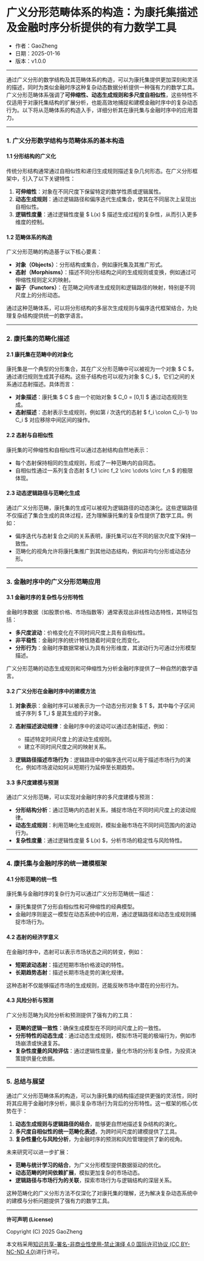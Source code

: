 # **广义分形范畴体系的构造：为康托集描述及金融时序分析提供的有力数学工具**

- 作者：GaoZheng
- 日期：2025-01-16
- 版本：v1.0.0

---

通过广义分形的数学结构及其范畴体系的构造，可以为康托集提供更加深刻和灵活的描述，同时为类似金融时序这种复杂动态数据分析提供一种强有力的数学工具。广义分形范畴体系强调了**可伸缩性、动态生成规则和多尺度自相似性**，这些特性不仅适用于对康托集结构的扩展分析，也能高效地捕捉和建模金融时序中的复杂动态行为。以下将从范畴体系的构造入手，详细分析其在康托集与金融时序中的应用潜力。

---

### 1. **广义分形数学结构与范畴体系的基本构造**
#### 1.1 **分形结构的广义化**
传统分形结构通常通过自相似性和递归生成规则描述复杂几何形态。在广义分形框架中，引入了以下关键特性：
1. **可伸缩性**：对象在不同尺度下保留特定的数学性质或逻辑属性。
2. **动态生成规则**：通过逻辑路径和偏序迭代生成集合，使其在不同层次上呈现出自相似性。
3. **逻辑性度量**：通过逻辑性度量 $ L(x) $ 描述生成过程的复杂性，从而引入更多维度的控制。

#### 1.2 **范畴体系的构造**
广义分形范畴的构造基于以下核心要素：
- **对象（Objects）**：分形结构或集合，例如康托集及其推广形式。
- **态射（Morphisms）**：描述不同分形结构之间的生成规则或变换，例如通过可伸缩性规则定义的映射。
- **函子（Functors）**：在范畴之间传递生成规则和逻辑路径的映射，特别是不同尺度上的分形动态。

通过这种范畴体系，可以将分形结构的多层次生成规则与偏序迭代框架结合，为处理复杂结构提供统一的数学语言。

---

### 2. **康托集的范畴化描述**
#### 2.1 **康托集在范畴中的对象化**
康托集是一个典型的分形集合，其在广义分形范畴中可以被视为一个对象 $ C $，通过递归规则生成其子结构。这些子结构也可以视为对象 $ C_i $，它们之间的关系通过态射描述。具体而言：
- **对象描述**：康托集 $ C $ 由一个初始对象 $ C_0 = [0,1] $ 通过动态规则生成。
- **态射描述**：态射表示生成规则，例如第 $i$ 次迭代的态射 $ f_i \colon C_{i-1} \to C_i $ 对应移除中间区间的操作。

#### 2.2 **态射与自相似性**
康托集的可伸缩性和自相似性可以通过态射结构自然地表示：
- 每个态射保持相同的生成规则，形成了一种范畴内的自同态。
- 自相似性通过一系列复合态射 $ f_1 \circ f_2 \circ \cdots \circ f_n $ 的极限体现。

#### 2.3 **动态逻辑路径与范畴化生成**
通过广义分形范畴，康托集的生成可以被视为逻辑路径的动态演化。这些逻辑路径不仅描述了集合生成的具体过程，还为理解康托集的复杂性提供了数学工具。例如：
- 偏序迭代与态射复合之间的关系表明，康托集可以在不同的层次尺度下保持一致性。
- 范畴化的视角允许将康托集推广到其他动态结构，例如非均匀分形或动态分形。

---

### 3. **金融时序中的广义分形范畴应用**
#### 3.1 **金融时序的复杂性与分形特性**
金融时序数据（如股票价格、市场指数等）通常表现出非线性动态特性，其特征包括：
- **多尺度波动**：价格变化在不同时间尺度上具有自相似性。
- **非平稳性**：金融时序的统计特性随着时间变化而变化。
- **分形行为**：金融时序数据常被认为具有分形维度，其波动行为可通过分形模型描述。

广义分形范畴的动态生成规则和可伸缩性为分析金融时序提供了一种自然的数学语言。

#### 3.2 **广义分形在金融时序中的建模方法**
1. **对象表示**：金融时序可以被表示为一个动态分形对象 $ T $，其中每个子区间或子序列 $ T_i $ 是其生成的子对象。
2. **态射描述波动规律**：金融时序中的波动可以通过态射描述，例如：
   - 描述特定时间尺度上的波动生成规则。
   - 建立不同时间尺度之间的映射关系。

3. **逻辑路径描述市场行为**：逻辑路径中的偏序迭代可以用于描述市场行为的演化，例如市场波动如何从短期行为延伸至长期趋势。

#### 3.3 **多尺度建模与预测**
通过广义分形范畴，可以实现对金融时序的多尺度建模与预测：
- **分形结构分析**：通过范畴内的态射关系，捕捉市场在不同时间尺度上的波动规律。
- **动态生成规则**：利用范畴化生成规则，模拟金融市场在不同时间范围内的波动行为。
- **复杂性度量**：通过逻辑性度量 $ L(x) $，分析市场的稳定性与风险特性。

---

### 4. **康托集与金融时序的统一建模框架**
#### 4.1 **分形范畴的统一性**
康托集与金融时序的复杂行为可以通过广义分形范畴统一描述：
- 康托集提供了分形自相似性和可伸缩性的经典模型。
- 金融时序则是这一模型在动态系统中的应用，通过逻辑路径和动态生成规则捕捉市场行为。

#### 4.2 **态射的经济学意义**
在金融时序中，态射可以表示市场状态之间的转变，例如：
- **短期波动态射**：描述短期市场价格波动的特性。
- **长期趋势态射**：描述长期市场走势的演化规律。

这种态射不仅能够描述市场的生成规则，还能反映市场中潜在的分形行为。

#### 4.3 **风险分析与预测**
广义分形范畴为风险分析和预测提供了强有力的工具：
- **范畴的逻辑一致性**：确保生成模型在不同时间尺度上的一致性。
- **分形特性的动态生成**：通过动态生成规则，模拟市场可能的极端行为，例如市场崩溃或快速复苏。
- **复杂性度量的风险评估**：通过逻辑性度量，量化市场的分形复杂性，为投资决策提供量化依据。

---

### 5. **总结与展望**
通过广义分形范畴体系的构造，可以为康托集的结构描述提供更强的灵活性，同时将其应用于金融时序分析，揭示复杂市场行为背后的分形特性。这一框架的核心优势在于：
1. **动态生成规则与逻辑路径的结合**，能够更自然地描述复杂结构的演化。
2. **多尺度自相似性的统一范畴化表述**，为跨时间尺度的建模提供了工具。
3. **复杂性量化与风险分析**，为金融时序的预测和风险管理提供了新的视角。

未来研究可以进一步扩展：
- **范畴与统计学习的结合**，为广义分形模型提供数据驱动的优化。
- **动态范畴的时间依赖扩展**，模拟更加复杂的市场动态。
- **逻辑路径与市场行为的关联**，探索市场行为与逻辑结构的深层关系。

这种范畴化的广义分形方法不仅深化了对康托集的理解，还为解决复杂动态系统中的建模与分析问题提供了强有力的数学工具。

---

**许可声明 (License)**

Copyright (C) 2025 GaoZheng 

本文档采用[知识共享-署名-非商业性使用-禁止演绎 4.0 国际许可协议 (CC BY-NC-ND 4.0)](https://creativecommons.org/licenses/by-nc-nd/4.0/deed.zh-Hans)进行许可。
